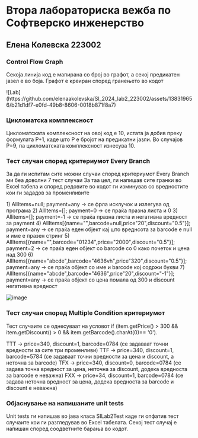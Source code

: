 <h1>Втора лабораториска вежба по Софтверско инженерство</h1>
<h2>Елена Колевска 223002</h2>
<h3>Control Flow Graph</h3>
<p>Секоја линија код е мапирана со број во графот, а секој предикатен јазел е во боја. Графот е креиран според гранењето во кодот</p>
![Lab](https://github.com/elenaakolevska/SI_2024_lab2_223002/assets/138319656/b21d1df7-e0fd-49b8-8606-0018b871f8a7)

<h3>Цикломатска комплексност</h3>
<p>Цикломатската комплексност на овој код е 10, истата ја добив преку формулата P+1, каде што P е бројот на предикатни јазли. Во случајoв P=9, па цикломатската комплексност изнесува 10.</p>

<h3>Тест случаи според критериумот Every Branch</h3>
<p>За да ги испитам сите можни случаи според критериумот Every Branch ми беа доволни 7 тест случаи
За таа цел, ги напишав сите гранки во Excel табела и според редовите во кодот ги изминував со вредностите кои ги зададов за променливите</p>
1) AllItems=null; payment=any -> се фрла исклучок и излегува од програма
2) AllItems=[]; payment=0 -> се праќа празна листа и 0
3) Allitems=[]; payment=-1 -> се праќа празна листа и негативна вредност за payment
4) AllItems[{name="",barcode=null,price"20",discount="0.5"}]; payment=any   -> се праќа еден објект кај што вреднсота за barcode е null и име е празен стринг
5) AllItems[{name="",barcode="01234",price="2000",discount="0.5"}]; payment=2   -> се праќа еден објект со barcode со 0 како почеток и цена над 300
6) AllItems[{name="abcde",barcode="4636vh",price"320",discount="0.5"}]; payment=any   -> се праќа објект со име и barcode кој содржи букви
7) AllItems[{name="abcde",barcode="4636",price"20",discount="-1"}]; payment=any   -> се праќа објект со цена помала од 300 и discount негативна вредност

![image](https://github.com/elenaakolevska/SI_2024_lab2_223002/assets/138319656/2e1957a2-fc6c-4bfb-a614-58cfecb2e5fc)

<h3>Тест случаи според Multiple Condition критериумот</h3>
Тест случаите се однесуваат на условот
if (item.getPrice() > 300 && item.getDiscount() > 0 && item.getBarcode().charAt(0)== '0').

TTT  -> price=340, discount=1, barcode=0784 (се задаваат точни вредности за сите три променливи)
TTF  -> price=340, discount=1, barcode=5784 (се задаваат точни вредности за цена и discount, а неточна за barcode)
TFX  -> price=340, discount=0, barcode=0784 (се задава точнa вредност за цена, неточна за discount, додека вредноста за barcode е неважна)
FXX  -> price=34, discount=1, barcode=0784  (се задава неточнa вредност за цена, додека вредноста за barcode и discount е неважна)

<h3>Објаснување на напишаните unit tests</h3>

Unit tests ги напишав во јава класа SILab2Test каде ги опфатив тест случаите кои ги разгледував во Excel табелата. Секој тест случај е напишан според соодветните барања во кодот. 

